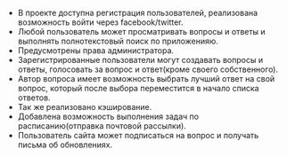 * В проекте доступна регистрация пользователей, реализована возможность войти через facebook/twitter.
* Любой пользователь может просматривать вопросы и ответы и выполнять полнотекстовый поиск по приложенияю.
* Предусмотрены права администратора.
* Зарегистрированные пользователи могут создавать вопросы и ответы, голосовать за вопрос и ответ(кроме своего собственного).
* Автор вопроса имеет возможность выбрать лучший ответ на свой вопрос, который после выбора переместится в начало списка ответов.
* Так же реализовано кэширование.
* Добавлена возможность выполнения задач по расписанию(отправка почтовой рассылки).
* Пользователь сайта может подписаться на вопрос и получать письма об обновлениях.
